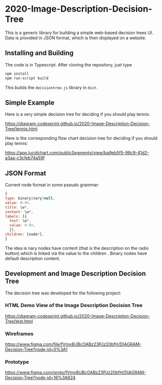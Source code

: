 # 2020-Image-Description-Decision-Tree

This is a generic library for building a simple web-based decision trees UI.
Data is provided in JSON format, which is then displayed on a website.


## Installing and Building

The code is in Typescript. After cloning the repository, just type

``` Bash
npm install
npm run-script build
```

This builds the `decisiontree.js` library in `dist`.


## Simple Example

Here is a very simple decision tree for deciding if you should play tennis:

https://diagram-codesprint.github.io/2020-Image-Description-Decision-Tree/tennis.html

Here is the corresponding flow chart decision tree for deciding if you should play tennis:

https://app.lucidchart.com/publicSegments/view/ba9eb5f5-98c9-41d2-a3aa-c3cfeb74a59f


## JSON Format

Current node format in some pseudo grammar:

```Javascript
{
type: binary|nary|null,
value: 0-9+,
title: \w*,
content: \w*,
labels: [{
  text: \w*,
  value: 0-9+,
  }],
children: [node*],
}
```

The idea is nary nodes have content (that is the description on the radio
button) which is linked via the value to the children . Binary nodes have
default description content.

## Development and Image Description Decision Tree

The decision tree was developed for the following project:

### HTML Demo View of the Image Description Decision Tree

https://diagram-codesprint.github.io/2020-Image-Description-Decision-Tree/test.html

### Wireframes

https://www.figma.com/file/fVmv8UBcOABz23PJz20bfH/DIAGRAM-Decision-Tree?node-id=0%3A1

### Prototype

https://www.figma.com/proto/fVmv8UBcOABz23PJz20bfH/DIAGRAM-Decision-Tree?node-id=18%3A624
